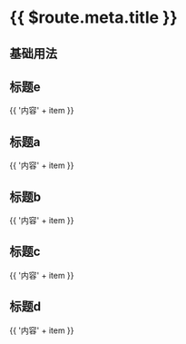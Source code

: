 # {{ $route.meta.title }}

## 基础用法

<Example class="button-base-demo" :component="ButtonBase" />

## 标题e

<p
  v-for="item in 10"
  :key="`p-${item}`"
>{{ '内容' + item }}</p>

## 标题a

<p
  v-for="item in 10"
  :key="`p-${item}`"
>{{ '内容' + item }}</p>

## 标题b

<p
  v-for="item in 10"
  :key="`p-${item}`"
>{{ '内容' + item }}</p>

## 标题c

<p
  v-for="item in 10"
  :key="`p-${item}`"
>{{ '内容' + item }}</p>

## 标题d

<p
  v-for="item in 10"
  :key="`p-${item}`"
>{{ '内容' + item }}</p>

<script setup lang="ts">
// import Example from '~src/components/Example.vue'
import * as ButtonBase from '~src/example/button/base.exmp.vue'
</script>

<style lang="stylus">
.button-base-demo
  .tu-button
    margin-right 10px
</style>